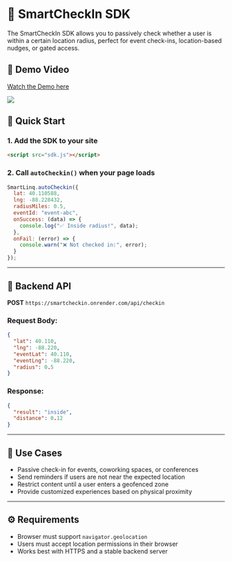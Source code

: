# 📍 SmartCheckIn SDK

The SmartCheckIn SDK allows you to passively check whether a user is within a certain location radius, perfect for event check-ins, location-based nudges, or gated access.

## 🎥 Demo Video
<div>
    <a href="https://www.loom.com/share/0b21bb13eff64552abdefe9512bc5528">
      <p>Watch the Demo here</p>
    </a>
    <a href="https://www.loom.com/share/0b21bb13eff64552abdefe9512bc5528">
      <img style="max-width:300px;" src="https://cdn.loom.com/sessions/thumbnails/0b21bb13eff64552abdefe9512bc5528-b027d94f97c7901a-full-play.gif">
    </a>
  </div>



## 🚀 Quick Start

### 1. Add the SDK to your site

```html
<script src="sdk.js"></script>
```

### 2. Call `autoCheckin()` when your page loads

```js
SmartLinq.autoCheckin({
  lat: 40.110588,
  lng: -88.228432,
  radiusMiles: 0.5,
  eventId: "event-abc",
  onSuccess: (data) => {
    console.log("✅ Inside radius!", data);
  },
  onFail: (error) => {
    console.warn("❌ Not checked in:", error);
  }
});
```

---

## 📡 Backend API

**POST** `https://smartcheckin.onrender.com/api/checkin`

### Request Body:
```json
{
  "lat": 40.110,
  "lng": -88.220,
  "eventLat": 40.110,
  "eventLng": -88.220,
  "radius": 0.5
}
```

### Response:
```json
{
  "result": "inside",
  "distance": 0.12
}
```

---

## 🧠 Use Cases

- Passive check-in for events, coworking spaces, or conferences
- Send reminders if users are not near the expected location
- Restrict content until a user enters a geofenced zone
- Provide customized experiences based on physical proximity

---

## ⚙️ Requirements

- Browser must support `navigator.geolocation`
- Users must accept location permissions in their browser
- Works best with HTTPS and a stable backend server
